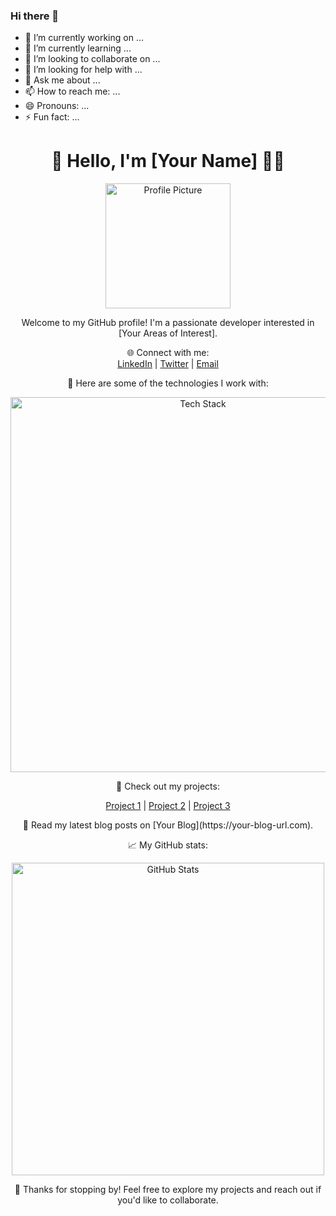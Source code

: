 ### Hi there 👋

<!--
**HK-AXL-CODER/HK-AXL-CODER** is a ✨ _special_ ✨ repository because its `README.md` (this file) appears on your GitHub profile.

Here are some ideas to get you started:
-->

- 🔭 I’m currently working on ...
- 🌱 I’m currently learning ...
- 👯 I’m looking to collaborate on ...
- 🤔 I’m looking for help with ...
- 💬 Ask me about ...
- 📫 How to reach me: ...
- 😄 Pronouns: ...
- ⚡ Fun fact: ...

<h1 align="center">👋 Hello, I'm [Your Name] 👨‍💻</h1>

<p align="center">
  <img src="https://github.com/Humanevice50/Humanevice50/blob/main/assets/profile-pic.png" alt="Profile Picture" width="200"/>
</p>

<p align="center">
  Welcome to my GitHub profile! I'm a passionate developer interested in [Your Areas of Interest].
</p>

<p align="center">
  🌐 Connect with me:<br>
  <a href="https://www.linkedin.com/in/your-linkedin-profile">LinkedIn</a> |
  <a href="https://twitter.com/your-twitter-profile">Twitter</a> |
  <a href="mailto:your@email.com">Email</a>
</p>

<p align="center">
  🚀 Here are some of the technologies I work with:
</p>

<p align="center">
  <img src="https://github.com/Humanevice50/Humanevice50/blob/main/assets/tech-stack.png" alt="Tech Stack" width="600"/>
</p>

<p align="center">
  💼 Check out my projects:
</p>

<p align="center">
  <a href="https://github.com/Humanevice50/project-1">Project 1</a> |
  <a href="https://github.com/Humanevice50/project-2">Project 2</a> |
  <a href="https://github.com/Humanevice50/project-3">Project 3</a>
</p>

<p align="center">
  📘 Read my latest blog posts on [Your Blog](https://your-blog-url.com).
</p>

<p align="center">
  📈 My GitHub stats:
</p>

<p align="center">
  <img src="https://github-readme-stats.vercel.app/api?username=Humanevice50&show_icons=true&theme=dark" alt="GitHub Stats" width="500"/>
</p>

<p align="center">
  🌟 Thanks for stopping by! Feel free to explore my projects and reach out if you'd like to collaborate.
</p>
